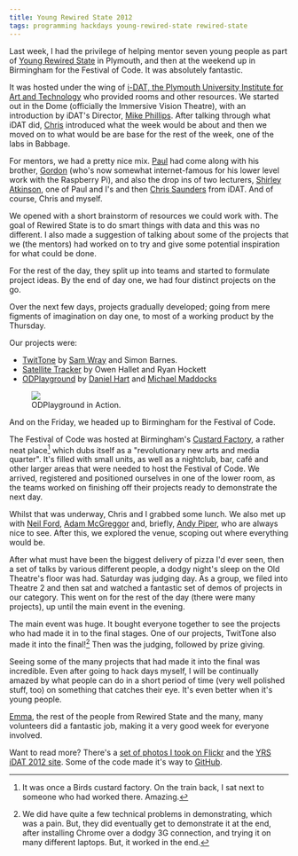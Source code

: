 ```yaml
---
title: Young Rewired State 2012
tags: programming hackdays young-rewired-state rewired-state
---
```


Last week, I had the privilege of helping mentor seven young people as part of
[Young Rewired State](http://youngrewiredstate.org/) in Plymouth, and then at 
the weekend up in Birmingham for the Festival of Code.
It was absolutely fantastic.

It was hosted under the wing of
[i-DAT, the Plymouth University Institute for Art and Technology](http://www.i-dat.org) 
who provided rooms and other resources. We started out in the
Dome (officially the Immersive Vision Theatre), with an introduction by iDAT's
Director, [Mike Phillips](http://www.i-dat.org/mike-phillips/). 
After talking through what iDAT did, [Chris](http://thisisthechris.co.uk) introduced 
what the week would be about and then we moved on to what would be are base for the 
rest of the week, one of the labs in Babbage.

For mentors, we had a pretty nice mix. [Paul](http://phalt.tumblr.com) had come 
along with his brother, [Gordon](http://projects.drogon.net) (who's now somewhat 
internet-famous for his lower level work with the Raspberry Pi), and also the 
drop ins of two lecturers, 
[Shirley Atkinson](http://www.plymouth.ac.uk/pages/dynamic.asp?page=staffdetails&id=s1atkinson), 
one of Paul and I's and then [Chris Saunders](http://www.i-dat.org/chris-saunders/) 
from iDAT. And of course, Chris and myself.

We opened with a short brainstorm of resources we could work with. The goal of
Rewired State is to do smart things with data and this was no different. I also
made a suggestion of talking about some of the projects that we (the mentors) had
worked on to try and give some potential inspiration for what could be done.

For the rest of the day, they split up into teams and started to
formulate project ideas. By the end of day one, we had four distinct projects
on the go.

Over the next few days, projects gradually developed; going from mere figments
of imagination on day one, to most of a working product by the Thursday.

Our projects were:

* [TwitTone](http://twit.tone.brkbrkbrk.com) by [Sam Wray](http://brkbrkbrk.com/) and Simon Barnes.
* [Satellite Tracker](http://yrsidat.wordpress.com/2012/08/08/satellite-tracker/) by Owen Hallet and Ryan Hockett
* [ODPlayground](https://github.com/KingDingDan/space) by [Daniel Hart](http://www.danielhart.in) and [Michael Maddocks](https://twitter.com/jynxsp0ck)

<figure>
  <img src="/resources/images/yrs2012-odplayground.png">
  <figcaption>ODPlayground in Action.</figcaption>
</figure>

And on the Friday, we headed up to Birmingham for the Festival of Code.

The Festival of Code was hosted at Birmingham's 
[Custard Factory](http://www.custardfactory.co.uk), a rather neat place[^1] which dubs
itself as a "revolutionary new arts and media quarter". It's filled with small
units, as well as a nightclub, bar, café and other larger areas that were
needed to host the Festival of Code. We arrived, registered and positioned
ourselves in one of the lower room, as the teams worked on finishing off their
projects ready to demonstrate the next day.

Whilst that was underway, Chris and I grabbed some lunch. We also met up with
[Neil Ford](http://neilcford.co.uk), [Adam McGreggor](http://blog.amyl.org.uk) and, 
briefly, [Andy Piper](http://andypiper.co.uk), who are always nice to see. After this, 
we explored the venue, scoping out where everything would be.

After what must have been the biggest delivery of pizza I'd ever seen, then
a set of talks by various different people, a dodgy night's sleep on the Old 
Theatre's floor was had. Saturday was judging day. As a group, we filed into 
Theatre 2 and then sat and watched a fantastic set of demos of projects in our 
category. This went on for the rest of the day (there were many projects), up
until the main event in the evening.

The main event was huge. It bought everyone together to see the projects who
had made it in to the final stages. One of our projects, TwitTone also made it 
into the final![^2] Then was the judging, followed by prize giving. 

Seeing some of the many projects that had made it into the final was
incredible. Even after going to hack days myself, I will be continually amazed
by what people can do in a short period of time (very well polished stuff, too)
on something that catches their eye. It's even better when it's young people.

[Emma](http://mulqueeny.wordpress.com), the rest of the people from Rewired State 
and the many, many volunteers did a fantastic job, making it a very good week for
everyone involved.

Want to read more? There's a 
[set of photos I took on Flickr](http://www.flickr.com/photos/nickcharlton/sets/72157631761238662/)
and the [YRS iDAT 2012 site](http://yrsidat.wordpress.com). Some of the code
made it's way to [GitHub](https://github.com/yrsIDAT).

[^1]: It was once a Birds custard factory. On the train back, I sat next to
someone who had worked there. Amazing.
[^2]: We did have quite a few technical problems in demonstrating, which was
a pain. But, they did eventually get to demonstrate it at the end, after
installing Chrome over a dodgy 3G connection, and trying it on many different
laptops. But, it worked in the end.

